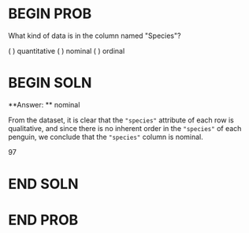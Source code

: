 # BEGIN PROB
What kind of data is in the column named "Species"?

( ) quantitative
( ) nominal
( ) ordinal

# BEGIN SOLN

**Answer: ** nominal

From the dataset, it is clear that the `"species"` attribute of each row is qualitative, and since there is no inherent order in the `"species"` of each penguin, we conclude that the `"species"` column is nominal.

<average>97</average>

# END SOLN

# END PROB